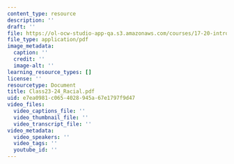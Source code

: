 ```yaml
---
content_type: resource
description: ''
draft: ''
file: https://ol-ocw-studio-app-qa.s3.amazonaws.com/courses/17-20-introduction-to-the-american-political-process-fall-2020/class23-24_racial.pdf
file_type: application/pdf
image_metadata:
  caption: ''
  credit: ''
  image-alt: ''
learning_resource_types: []
license: ''
resourcetype: Document
title: Class23-24_Racial.pdf
uid: e7ea0981-c065-4028-945a-67e1797f9d47
video_files:
  video_captions_file: ''
  video_thumbnail_file: ''
  video_transcript_file: ''
video_metadata:
  video_speakers: ''
  video_tags: ''
  youtube_id: ''
---
```

